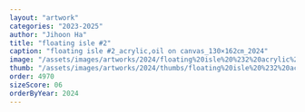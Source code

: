```yaml
---
layout: "artwork"
categories: "2023-2025"
author: "Jihoon Ha"
title: "floating isle #2"
caption: "floating isle #2_acrylic,oil on canvas_130×162㎝_2024"
image: "/assets/images/artworks/2024/floating%20isle%20%232%20acrylic%2Coil%20on%20canvas%20130x162cm%202024.jpg"
thumb: "/assets/images/artworks/2024/thumbs/floating%20isle%20%232%20acrylic%2Coil%20on%20canvas%20130x162cm%202024.jpg"
order: 4970
sizeScore: 06
orderByYear: 2024
---
```

